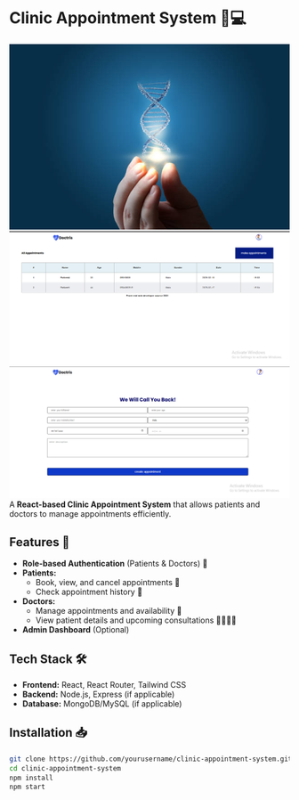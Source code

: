# Clinic Appointment System 🏥💻

![Clinic Appointment System](src/assets/doctors.jpg)
![patientpage](src/assets/patientpage.png)
![createAppoitment.png](src/assets/createAppoitment.png)
A **React-based Clinic Appointment System** that allows patients and doctors to manage appointments efficiently.

## Features 🚀
- **Role-based Authentication** (Patients & Doctors) 🔑  
- **Patients:**
  - Book, view, and cancel appointments 📅
  - Check appointment history 📜
- **Doctors:**
  - Manage appointments and availability 🏥
  - View patient details and upcoming consultations 👨‍⚕️👩‍⚕️
- **Admin Dashboard** (Optional)

## Tech Stack 🛠️
- **Frontend:** React, React Router, Tailwind CSS
- **Backend:** Node.js, Express (if applicable)
- **Database:** MongoDB/MySQL (if applicable)

## Installation 📥
```sh
git clone https://github.com/yourusername/clinic-appointment-system.git
cd clinic-appointment-system
npm install
npm start
